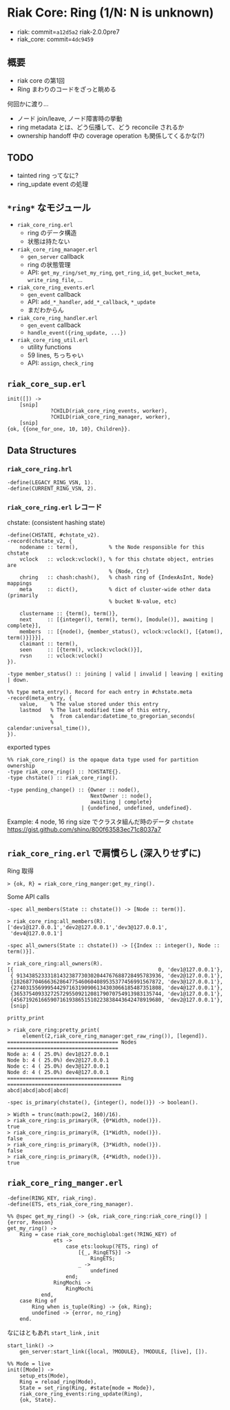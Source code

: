 # Riak Core: Ring (1/N: N is unknown)

- riak: commit=`a12d5a2` riak-2.0.0pre7
- riak_core: commit=`4dc9459`

## 概要

- riak core の第1回
- Ring まわりのコードをざっと眺める

何回かに渡り...
- ノード join/leave, ノード障害時の挙動
- ring metadata とは、どう伝播して、どう reconcile されるか
- ownership handoff 中の coverage operation も関係してくるかな(?)

## TODO

- tainted ring ってなに?
- ring_update event の処理

## `*ring*` なモジュール

- `riak_core_ring.erl`
  - ring のデータ構造
  - 状態は持たない
- `riak_core_ring_manager.erl`
  - `gen_server` callback
  - ring の状態管理
  - API: `get_my_ring/set_my_ring`, `get_ring_id`, `get_bucket_meta`,
    `write_ring_file`, ...
- `riak_core_ring_events.erl`
  - `gen_event` callback
  - API: `add_*_handler`, `add_*_callback`, `*_update`
  - まだわからん
- `riak_core_ring_handler.erl`
  - `gen_event` callback
  - `handle_event({ring_update, ...})`
- `riak_core_ring_util.erl`
  - utility functions
  - 59 lines, ちっちゃい
  - API: `assign`, `check_ring`

## `riak_core_sup.erl`

```
init([]) ->
    [snip]
              ?CHILD(riak_core_ring_events, worker),
              ?CHILD(riak_core_ring_manager, worker),
    [snip]
{ok, {{one_for_one, 10, 10}, Children}}.
```

## Data Structures

### `riak_core_ring.hrl`

```
-define(LEGACY_RING_VSN, 1).
-define(CURRENT_RING_VSN, 2).
```

### `riak_core_ring.erl` レコード

chstate: (consistent hashing state)

```
-define(CHSTATE, #chstate_v2).
-record(chstate_v2, {
    nodename :: term(),          % the Node responsible for this chstate
    vclock   :: vclock:vclock(), % for this chstate object, entries are
                                 % {Node, Ctr}
    chring   :: chash:chash(),   % chash ring of {IndexAsInt, Node} mappings
    meta     :: dict(),          % dict of cluster-wide other data (primarily
                                 % bucket N-value, etc)

    clustername :: {term(), term()},
    next     :: [{integer(), term(), term(), [module()], awaiting | complete}],
    members  :: [{node(), {member_status(), vclock:vclock(), [{atom(), term()}]}}],
    claimant :: term(),
    seen     :: [{term(), vclock:vclock()}],
    rvsn     :: vclock:vclock()
}).
```

```
-type member_status() :: joining | valid | invalid | leaving | exiting | down.
```

```
%% type meta_entry(). Record for each entry in #chstate.meta
-record(meta_entry, {
    value,    % The value stored under this entry
    lastmod   % The last modified time of this entry, 
              %  from calendar:datetime_to_gregorian_seconds(
              %                             calendar:universal_time()), 
}).
```

exported types

```
%% riak_core_ring() is the opaque data type used for partition ownership
-type riak_core_ring() :: ?CHSTATE{}.
-type chstate() :: riak_core_ring().

-type pending_change() :: {Owner :: node(),
                           NextOwner :: node(),
                           awaiting | complete}
                        | {undefined, undefined, undefined}.
```

Example: 4 node, 16 ring size でクラスタ組んだ時のデータ `chstate`
https://gist.github.com/shino/800f63583ec71c8037a7

## `riak_core_ring.erl` で肩慣らし (深入りせずに)

Ring 取得

```
> {ok, R} = riak_core_ring_manger:get_my_ring().
```

Some API calls

`-spec all_members(State :: chstate()) -> [Node :: term()].`
```
> riak_core_ring:all_members(R).
['dev1@127.0.0.1','dev2@127.0.0.1','dev3@127.0.0.1',
 'dev4@127.0.0.1']
```



`-spec all_owners(State :: chstate()) -> [{Index :: integer(), Node :: term()}].`
```
> riak_core_ring:all_owners(R).
[{                                               0, 'dev1@127.0.0.1'},
 { 91343852333181432387730302044767688728495783936, 'dev2@127.0.0.1'},
 {182687704666362864775460604089535377456991567872, 'dev3@127.0.0.1'},
 {274031556999544297163190906134303066185487351808, 'dev4@127.0.0.1'},
 {365375409332725729550921208179070754913983135744, 'dev1@127.0.0.1'},
 {456719261665907161938651510223838443642478919680, 'dev2@127.0.0.1'},
 [snip]
```

`pritty_print`

```
> riak_core_ring:pretty_print(
     element(2,riak_core_ring_manager:get_raw_ring()), [legend]).
==================================== Nodes ====================================
Node a: 4 ( 25.0%) dev1@127.0.0.1
Node b: 4 ( 25.0%) dev2@127.0.0.1
Node c: 4 ( 25.0%) dev3@127.0.0.1
Node d: 4 ( 25.0%) dev4@127.0.0.1
==================================== Ring =====================================
abcd|abcd|abcd|abcd|
```

`-spec is_primary(chstate(), {integer(), node()}) -> boolean().`
```
> Width = trunc(math:pow(2, 160)/16).
> riak_core_ring:is_primary(R, {0*Width, node()}).
true
> riak_core_ring:is_primary(R, {1*Width, node()}).
false
> riak_core_ring:is_primary(R, {3*Width, node()}).
false
> riak_core_ring:is_primary(R, {4*Width, node()}).
true
```

## `riak_core_ring_manger.erl`

```
-define(RING_KEY, riak_ring).
-define(ETS, ets_riak_core_ring_manager).

%% @spec get_my_ring() -> {ok, riak_core_ring:riak_core_ring()} | {error, Reason}
get_my_ring() ->
    Ring = case riak_core_mochiglobal:get(?RING_KEY) of
               ets ->
                   case ets:lookup(?ETS, ring) of
                       [{_, RingETS}] ->
                           RingETS;
                       _ ->
                           undefined
                   end;
               RingMochi ->
                   RingMochi
           end,
    case Ring of
        Ring when is_tuple(Ring) -> {ok, Ring};
        undefined -> {error, no_ring}
    end.
```

なにはともあれ `start_link` , `init`
```
start_link() ->
    gen_server:start_link({local, ?MODULE}, ?MODULE, [live], []).
```

```
%% Mode = live
init([Mode]) ->
    setup_ets(Mode),
    Ring = reload_ring(Mode),
    State = set_ring(Ring, #state{mode = Mode}),
    riak_core_ring_events:ring_update(Ring),
    {ok, State}.
```

